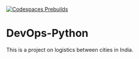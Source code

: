 [![Codespaces Prebuilds](https://github.com/akul-bharadwaj/DevOps-Python/actions/workflows/codespaces/create_codespaces_prebuilds/badge.svg)](https://github.com/akul-bharadwaj/DevOps-Python/actions/workflows/codespaces/create_codespaces_prebuilds)

# DevOps-Python

This is a project on logistics between cities in India.